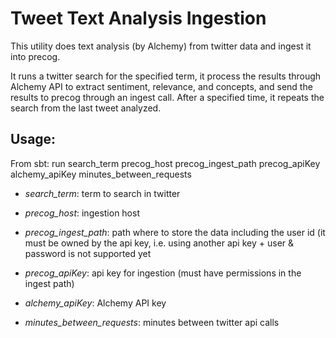 Tweet Text Analysis Ingestion
=============================

This utility does text analysis (by Alchemy) from twitter data and ingest it into precog.

It runs a twitter search for the specified term, it process the results through Alchemy API to extract sentiment, relevance, and concepts, and send the results to precog through an ingest call.
After a specified time, it repeats the search from the last tweet analyzed.

Usage:
------

From sbt:
run search_term precog_host precog_ingest_path precog_apiKey alchemy_apiKey minutes_between_requests

* *search_term*: 
    term to search in twitter
    
* *precog_host*: 
    ingestion host

* *precog_ingest_path*:
    path where to store the data including the user id (it must be owned by the api key, i.e. using another api key + user & password is not supported yet

* *precog_apiKey*: 
    api key for ingestion (must have permissions in the ingest path)
    
* *alchemy_apiKey*: 
    Alchemy API key

* *minutes_between_requests*: 
    minutes between twitter api calls

